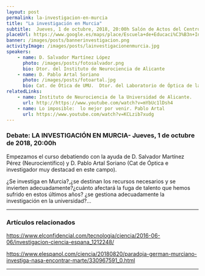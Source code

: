 ```yaml
---
layout: post
permalink: la-investigacion-en-murcia
title: "La investigación en Murcia"
subtitle:  Jueves, 1 de octubre, 2018, 20:00h Salón de Actos del Centro de Infantil Nº 1(Paseo Rosales)
placeUrl: https://www.google.es/maps/place/Escuela+de+Educaci%C3%B3n+Infantil+N%C2%BA+1/@38.0511487,-1.2141566,15z/data=!4m5!3m4!1s0xd6380aa063461a5:0xa4a6aa5b957bba25!8m2!3d38.0523753!4d-1.2133646
banner: /images/posts/bannerinvestigacion.png
activityImage: /images/posts/lainvestigacionenmurcia.jpg
speakers: 
    - name: D. Salvador Martínez López
      photo: /images/posts/fotosalvador.png
      bio: Dtor. del Instituto de Neurociencia de Alicante
    - name: D. Pablo Artal Soriano
      photo: /images/posts/fotoartal.jpg
      bio: Cat. de Ótica de UMU.  Dtor. del Laboratorio de Óptica de la UMU
relatedLinks: 
    - name: Instituto de Neurociencia de la Universidad de Alicante.
      url: http://https://www.youtube.com/watch?v=mYbUc1lDsh4
    - name: Lo imposible:  lo mejor por venir. Pablo Artal
      url: https://www.youtube.com/watch?v=KCLzib7xudg
---
```


###  Debate:  LA INVESTIGACIÓN  EN MURCIA- Jueves, 1 de octubre de 2018, 20:00h

Empezamos el curso debatiendo con la ayuda de D. Salvador Martínez Pérez (Neurocientífico) y D. Pablo Artal Soriano (Cat de Óptica e investigador muy destacad en este campo).  

  ¿Se investiga en Murcia?,¿se destinan los recursos necesarios y se invierten adecuadamente?¿cuánto afectará la fuga de talento que hemos sufrido en estos últimos años? ¿se gestiona adecuadamente la investigación en la universidad?...



***

### Artículos relacionados

https://www.elconfidencial.com/tecnologia/ciencia/2016-06-06/investigacion-ciencia-espana_1212248/

https://www.elespanol.com/ciencia/20180820/paradoja-german-murciano-investiga-nasa-encontrar-marte/330967591_0.html
***
